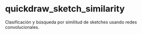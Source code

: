 # quickdraw_sketch_similarity
Clasificación y búsqueda por similitud de sketches usando redes convolucionales.
